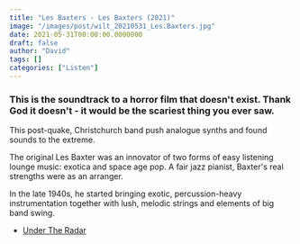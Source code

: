 ```yaml
---
title: "Les Baxters - Les Baxters (2021)"
image: "/images/post/wilt_20210531_Les.Baxters.jpg"
date: 2021-05-31T00:00:00.0000000
draft: false
author: "David"
tags: []
categories: ["Listen"]
---
```

### This is the soundtrack to a horror film that doesn't exist. Thank God it doesn't - it would be the scariest thing you ever saw. 

 This post-quake, Christchurch band push analogue synths and found sounds to the extreme.

 The original Les Baxter was an innovator of two forms of easy listening lounge music: exotica and space age pop. A fair jazz pianist, Baxter's real strengths were as an arranger. 

 In the late 1940s, he started bringing exotic, percussion-heavy instrumentation together with lush, melodic strings and elements of big band swing.

-  [Under The Radar](https://www.undertheradar.co.nz/interview/800/Les-Baxters.utr)